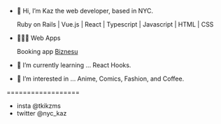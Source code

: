 - 👋 Hi, I’m Kaz the web developer, based in NYC.

  Ruby on Rails | Vue.js | React | Typescript | Javascript | HTML | CSS

- 👨🏻‍💻 Web Apps
  
  Booking app [Biznesu](https://biznesu.netlify.app/)
  
- 🌱 I’m currently learning ... React Hooks.

- 👀 I’m interested in ... Anime, Comics, Fashion, and Coffee.

==================
- insta @tkikzms
- twitter @nyc_kaz

<!---
kazumasasama/kazumasasama is a ✨ special ✨ repository because its `README.md` (this file) appears on your GitHub profile.
You can click the Preview link to take a look at your changes.
--->
